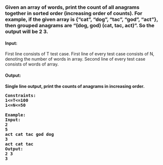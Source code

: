 <h3>Given an array of words, print the count of all anagrams together in sorted order (increasing order of counts).
For example, if the given array is {“cat”, “dog”, “tac”, “god”, “act”}, then grouped anagrams are “(dog, god) (cat, tac, act)”. So the output will be 2 3.</h3>

<h4>Input:</h4>
First line consists of T test case. First line of every test case consists of N, denoting the number of words in array. Second line of every test case consists of words of array.

<h4>Output:<h4>
<p>Single line output, print the counts of anagrams in increasing order.</p>

<pre>Constraints:
1<=T<=100
1<=N<=50

Example:
Input:
2
5
act cat tac god dog
3
act cat tac
Output:
2 3
3
</pre>